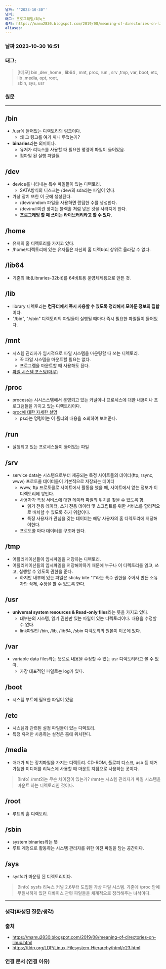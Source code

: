 ```yaml
---
날짜: '"2023-10-30"'
넘버: 
태그: 프로그래밍/리눅스
출처: https://mamu2830.blogspot.com/2019/08/meaning-of-directories-on-linux.html
aliases:
---
```

### 날짜  2023-10-30 16:51

### 태그:

>[!메모]
> bin ,dev ,home , lib64 , mnt, proc, run , srv ,tmp, var, boot, etc, lib ,media, opt, root,  
sbin, sys, usr

### 원문
---
## /bin
- /usr에 들어있는 디렉토리의 링크이다.
	- 왜 그 링크를 여기 꺼내 두었는가?
- **binaries**라는 의미이다.
	- 유저가 리눅스를 사용할 때 필요한 명령어 파일이 들어있음.
	- 컴파일 된 실행 파일들.
## /dev
- device를 나타내는 특수 파일들이 있는 디렉토리.
	- SATA방식의 디스크는 /dev/의 sda라는 파일이 있다.
- 가상 장치 또한 이 곳에 생성된다.
	- /dev/random 파일을 사용하면 랜덤한 수를 생성한다.
	- /dev/null이란 장치는 블랙홀 처럼 넣은 것을 사라지게 한다.
	- **프로그래밍 할 때 쓰이는 라이브러리라고 할 수 있다.**
## /home
- 유저의 홈 디렉토리를 가지고 있다.
- /home/디렉토리에 있는 유저들은 자신의 홈 디렉터리 상위로 올라갈 수 없다.

## /lib64
- 기존의 lib(Libraries-32bit)를 64비트용 운영체제용으로 만든 것.

## /lib
- library 디렉토리는 **컴퓨터에서 즉시 사용할 수 있도록 정리해서 모아둔 정보의 집합**이다.
- "/bin", "/sbin" 디렉토리의 파일들이 실행될 때마다 즉시 필요한 파일들이 들어있다.

## /mnt
- 시스템 관리자가 임시적으로 파일 시스템을 마운팅할 때 쓰는 디렉토리.
	- 꼭 파일 시스템을 마운트할 필요는 없다.
	- 프로그램을 마운트할 때 사용해도 된다.
- [파일 시스템 포스팅(마무)](https://mamu2830.blogspot.com/2019/10/chs-lba.html)
## /proc
- process는  시시스스템에서 운영되고 있는 커널이나 프로세스에 대한 내용이나 프로그램들을 가지고 있는 디렉토리이다.
- [proc에 대한 자세한 설명](https://itwiki.kr/w/%EB%A6%AC%EB%88%85%EC%8A%A4_proc)
	- ps라는 명령어는 이 폴더의 내용을 조회하여 보여준다.
## /run
- 실행되고 있는 프로세스들이 들어있는 파일
## /srv
- service data는 시스템으로부터 제공되는 특정 사이트들의 데이터(ftp, rsync, www) 프로토콜 데이터들이 기본적으로 저장되는 데이터
	- www, ftp 프로토콜로 사이트에서 활동을 했을 때, 사이트에서 얻는 정보가 이 디렉토리에 쌓인다.
	- 사용자가 특정 서비스에 대한 데이터 파일의 위치를 찾을 수 있도록 함.
		- 읽기 전용 데이터, 쓰기 전용 데이터 및 스크립트를 위한 서비스를 합리적으로 배치할 수 있도록 하기 위함이다.
		- 특정 사용자가 관심을 갖는 데이터는 해당 사용자의 홈 디렉토리에 저장해야한다.
	- 프로토콜 마다 데이터를 구조화 한다.
## /tmp
- 어플리케이션들이 임시파일을 저장하는 디렉토리.
- 어플리케이션들의 임시파일을 저장해야하기 때문에 누구나 이 디렉토리를 읽고, 쓰고, 실행할 수 있도록 권한을 준다.
	- 하지만 내부에 있는 파일은 sticky bite "t"라는 특수 권한을 주어서 만든 소유자만 삭제, 수정을 할 수 있도록 한다.
## /usr
- **universal system resources & Read-only files**라는 뜻을 가지고 있다.
	- 대부분의 시스템, 읽기 권한만 있는 파일이 있는 디렉토리이다. 내용을 수정할 수 없다.
	- link파일인 /bin, /lib, /lib64, /sbin 디렉토리의 원본이 이곳에 있다.
## /var
- variable data files라는 뜻으로 내용을 수정할 수 있는 usr 디렉토리라고 볼 수 있따.
	- 가장 대표적인 파일로는 log가 있다.
## /boot
- 시스템 부트에 필요한 파일이 있음
## /etc
- 시스템과 관련된 설정 파일들이 있는 디렉토리.
- 특정 유저만 사용하는 설정은 홈에 위치한다.
## /media
- 매개가 되는 장치파일을 가지는 디렉토리. CD-ROM, 플로피 디스크, usb 등 제거 가능한 미디어를 리눅스에 사용할 때 마운트 지점으로 사용하는 곳이다.
> [!info] /mnt와는 무슨 차이점이 있는가?
> /mnt는 시스템 관리자가 파일 시스템을 마운트 하는 디렉토리인 것이다.
## /root
- 루트의 홈 디렉토리.
## /sbin
- system binaries라는 뜻
- 루트 계정으로 활동하는 시스템 관리자를 위한 이진 파일을 담는 공간이다.
## /sys
- sysfs가 마운팅 된 디렉토리이다.
> [!info] sysfs
> 리눅스 커널 2.6부터 도입된 가상 파일 시스템. 기존에 /proc 안에 무질서하게 있던 디바이스 관련 파일들을 체계적으로 정리해주는 녀석이다.

---
### 생각(파생된 질문/생각)

### 출처
- https://mamu2830.blogspot.com/2019/08/meaning-of-directories-on-linux.html
- https://tldp.org/LDP/Linux-Filesystem-Hierarchy/html/c23.html
### 연결 문서 (연결 이유)
